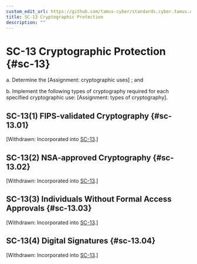 ```yaml
---
custom_edit_url: https://github.com/tamus-cyber/standards.cyber.tamus.edu/tree/main/content/tamus.edu/TAMUS_profile.xml
title: SC-13 Cryptographic Protection
description: ""
---
```


# SC-13 Cryptographic Protection {#sc-13}

a. Determine the [Assignment: cryptographic uses] ; and

b. Implement the following types of cryptography required for each specified cryptographic use: [Assignment: types of cryptography].

## SC-13(1) FIPS-validated Cryptography {#sc-13.01}

[Withdrawn: Incorporated into [SC-13](../sc/sc-13#sc-13).]

## SC-13(2) NSA-approved Cryptography {#sc-13.02}

[Withdrawn: Incorporated into [SC-13](../sc/sc-13#sc-13).]

## SC-13(3) Individuals Without Formal Access Approvals {#sc-13.03}

[Withdrawn: Incorporated into [SC-13](../sc/sc-13#sc-13).]

## SC-13(4) Digital Signatures {#sc-13.04}

[Withdrawn: Incorporated into [SC-13](../sc/sc-13#sc-13).]

